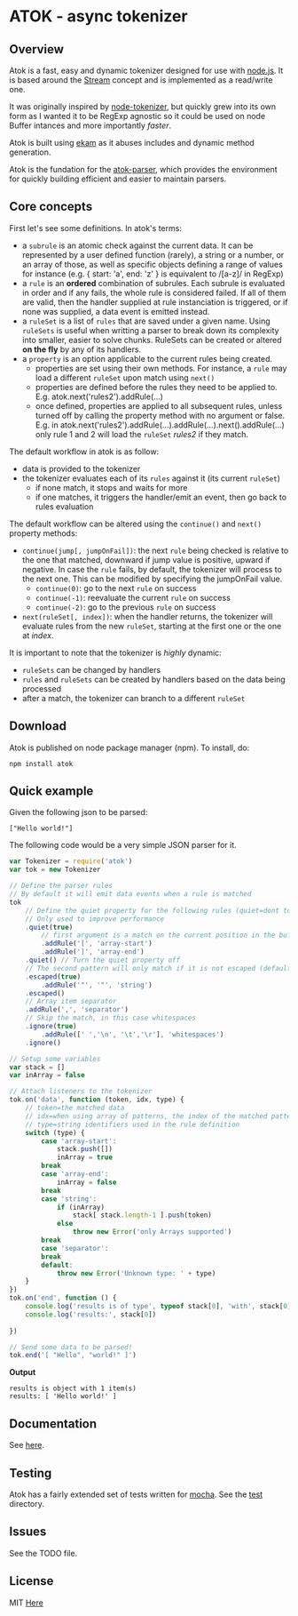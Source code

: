 # ATOK - async tokenizer


## Overview

Atok is a fast, easy and dynamic tokenizer designed for use with [node.js](http://nodejs.org). It is based around the [Stream](http://nodejs.org/docs/latest/api/streams.html) concept and is implemented as a read/write one.

It was originally inspired by [node-tokenizer](https://github.com/floby/node-tokenizer), but quickly grew into its own form as I wanted it to be RegExp agnostic so it could be used on node Buffer intances and more importantly *faster*.

Atok is built using [ekam](https://github.com/pierrec/node-ekam) as it abuses includes and dynamic method generation.

Atok is the fundation for the [atok-parser](https://github.com/pierrec/node-atok-parser), which provides the environment for quickly building efficient and easier to maintain parsers.


## Core concepts

First let's see some definitions. In atok's terms:

* a `subrule` is an atomic check against the current data. It can be represented by a user defined function (rarely), a string or a number, or an array of those, as well as specific objects defining a range of values for instance (e.g. { start: 'a', end: 'z' } is equivalent to /[a-z]/ in RegExp)
* a `rule` is an __ordered__ combination of subrules. Each subrule is evaluated in order and if any fails, the whole rule is considered failed. If all of them are valid, then the handler supplied at rule instanciation is triggered, or if none was supplied, a data event is emitted instead.
* a `ruleSet` is a list of `rules` that are saved under a given name. Using `ruleSets` is useful when writting a parser to break down its complexity into smaller, easier to solve chunks. RuleSets can be created or altered __on the fly__ by any of its handlers.
* a `property` is an option applicable to the current rules being created.
    * properties are set using their own methods. For instance, a `rule` may load a different `ruleSet` upon match using `next()`
    * properties are defined before the rules they need to be applied to. E.g. atok.next('rules2').addRule(...)
    * once defined, properties are applied to all subsequent rules, unless turned off by calling the property method with no argument or false. E.g. in atok.next('rules2').addRule(...).addRule(...).next().addRule(...) only rule 1 and 2 will load the `ruleSet` _rules2_ if they match.


The default workflow in atok is as follow:

* data is provided to the tokenizer
* the tokenizer evaluates each of its `rules` against it (its current `ruleSet`)
    * if none match, it stops and waits for more
    * if one matches, it triggers the handler/emit an event, then go back to rules evaluation


The default workflow can be altered using the `continue()` and `next()` property methods:

* `continue(jump[, jumpOnFail])`: the next `rule` being checked is relative to the one that matched, downward if jump value is positive, upward if negative. In case the `rule` fails, by default, the tokenizer will process to the next one. This can be modified by specifying the jumpOnFail value.
    * `continue(0)`: go to the next `rule` on success
    * `continue(-1)`: reevaluate the current `rule` on success
    * `continue(-2)`: go to the previous `rule` on success
* `next(ruleSet[, index])`: when the handler returns, the tokenizer will evaluate rules from the new `ruleSet`, starting at the first one or the one at _index_.


It is important to note that the tokenizer is _highly_ dynamic:

* `ruleSets` can be changed by handlers
* `rules` and `ruleSets` can be created by handlers based on the data being processed
* after a match, the tokenizer can branch to a different `ruleSet`


## Download

Atok is published on node package manager (npm). To install, do:

    npm install atok


## Quick example

Given the following json to be parsed:

    ["Hello world!"]

The following code would be a very simple JSON parser for it.

``` javascript
var Tokenizer = require('atok')
var tok = new Tokenizer

// Define the parser rules
// By default it will emit data events when a rule is matched
tok
    // Define the quiet property for the following rules (quiet=dont tokenize but emit/trigger the handler)
    // Only used to improve performance
    .quiet(true)
        // first argument is a match on the current position in the buffer
        .addRule('[', 'array-start')
        .addRule(']', 'array-end')
    .quiet() // Turn the quiet property off
    // The second pattern will only match if it is not escaped (default escape character=\)
    .escaped(true)
        .addRule('"', '"', 'string')
    .escaped()
    // Array item separator
    .addRule(',', 'separator')
    // Skip the match, in this case whitespaces
    .ignore(true)
        .addRule([' ','\n', '\t','\r'], 'whitespaces')
    .ignore()

// Setup some variables
var stack = []
var inArray = false

// Attach listeners to the tokenizer
tok.on('data', function (token, idx, type) {
    // token=the matched data
    // idx=when using array of patterns, the index of the matched pattern
    // type=string identifiers used in the rule definition
    switch (type) {
        case 'array-start':
            stack.push([])
            inArray = true
        break
        case 'array-end':
            inArray = false
        break
        case 'string':
            if (inArray)
                stack[ stack.length-1 ].push(token)
            else
                throw new Error('only Arrays supported')
        break
        case 'separator':
        break
        default:
            throw new Error('Unknown type: ' + type)
    }
})
tok.on('end', function () {
    console.log('results is of type', typeof stack[0], 'with', stack[0].length, 'item(s)')
    console.log('results:', stack[0])
    
})

// Send some data to be parsed!
tok.end('[ "Hello", "world!" ]')
```

__Output__

    results is object with 1 item(s)
    results: [ 'Hello world!' ]


## Documentation

See [here](http://pierrec.github.com/node-atok/).


## Testing

Atok has a fairly extended set of tests written for [mocha](https://github.com/visionmedia/mocha). See the [test](https://github.com/pierrec/node-atok/tree/master/test) directory.


## Issues

See the TODO file.


## License

MIT [Here](https://github.com/pierrec/node-atok/tree/master/LICENSE)